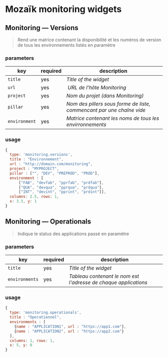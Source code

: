 # Mozaïk monitoring widgets

## Monitoring — Versions

> Rend une matrice contenant la disponibilité et les numéros de version de tous les environnements listés en paramètre 

### parameters

key           | required | description
--------------|----------|----------------------------------------------------
`title`       | yes      | *Title of the widget*
`url`         | yes      | *URL de l'hôte Monitoring*
`project`     | yes      | *Nom du projet (dans Monitoring)*
`pillar`      | yes      | *Nom des pillers sous forme de liste, commencant par une chaîne vide*
`environment` | yes      | *Matrice contenant les noms de tous les envirronnements*

### usage

```javascript
{
  type: 'monitoring.versions',
  title : "Environnement",
  url : "http://domain.com/monitoring",
  project : "MYPROJECT",
  pillar : ["", "DEV", "PREPROD", "PROD"],
  environment : [
      ["FAB", "devfab", "pprfab", "prdfab"],
      ["QUA", "devqua", "pprqua", "prdqua"],
      ["INT", "devint", "pprint", "prdint"]],
  columns: 2.5, rows: 1,
  x: 3.5, y: 1
}
```

## Monitoring — Operationals

> Indique le status des applications passé en paramètre

### parameters

key           | required | description
--------------|----------|----------------------------------------------------
`title`       | yes      | *Title of the widget*
`environments`| yes      | *Tableau contenant le nom est l'adresse de chaque applications*

### usage

```javascript
{
  type: 'monitoring.operationals',
  title : "Operationnel",
  environments : [
    {name : "APPLICATION1", url : "https://app1.com"},
    {name : "APPLICATION2", url : "https://app2.com"}
  ],
  columns: 1, rows: 1,
  x: 5, y: 0
}
```